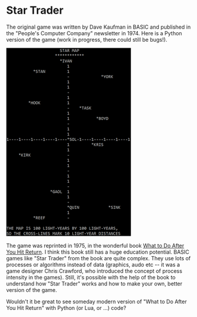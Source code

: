 # Star Trader

The original game was written by Dave Kaufman in BASIC and published in the "People's Computer Company" newsletter in 1974.
Here is a Python version of the game (work in progress, there could still be bugs!).

![Star Trader screenshot](star_trader.png)

The game was reprinted in 1975, in the wonderful book [What to Do After You Hit Return](https://archive.org/details/Whattodoafteryouhitreturn).
I think this book still has a huge education potential.
BASIC games like "Star Trader" from the book are quite complex.
They use lots of processes or algorithms instead of data (graphics, audo etc -- it was a game designer Chris Crawford, who introduced the concept of process intensity in the games).
Still, it's possible with the help of the book to understand how "Star Trader" works and how to make your own, better version of the game.

Wouldn't it be great to see someday modern version of "What to Do After You Hit Return" with Python (or Lua, or ...) code?

